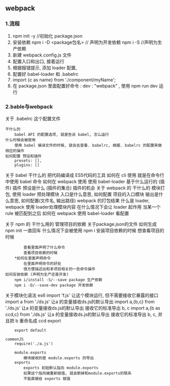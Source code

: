## webpack

### 1.流程

1. npm init -y //初始化 package.json
2. 安装依赖
    npm i -D <package包名> // 声明为开发依赖
    npm i -S <package> //声明为生产依赖
3. 新建 webpack.config.js 文件
4. 配置入口和出口, 接着运行
5. 根据报错提示, 添加 loader 配置,
6. 配置好 babel-loader 和 .babelrc
7. import {c as name} from './component/myName';
8. 在 package.json 里面配置好命令 : dev : "webpack" , 使用 npm run dev 运行

### 2.bable与webpack

关于 .babelrc 这个配置文件

    干什么的
        babel API 的配置选项, 就是告诉 babel, 怎么运行
    什么时候会被使用
        使用 babel 编译文件的时候, 就会去查看. babelrc, 根据. babelrc 的配置来做相应的操作
    如何配置 预设和插件
        presets: [],
        plugins: []

关于 babel
    干什么的
        把代码编译成 ES5代码的工具
    如何在 cli 使用
        就是在命令行中使用 babel 命令
    如何在 webpack 使用
        使用 babel-loader
    基于什么运行的 (插件)
        插件
    预设是什么 (插件的集合)
        插件的机会
关于 webpack 的
    干什么的
        模块打包,
        使用 loader 预处理模块
    入口是什么意思, 如何配置
        项目的入口模块
    输出是什么意思, 如何配置(文件名, 输出路径)
        webpack 的打包结果
    什么是 loader,
        webpack 使用 loader处理模块内容
    在什么情况下会让 loader 起作用
        当某一个 rule 被匹配到之后
    如何在 webpack 使用 babel-loader
        看配置

关于 npm 的
    干什么用的
        管理项目的依赖
    关于package.json的文件
        如何生成
            npm init 一直回车
        什么情况下会被使用
            npm i 安装项目依赖的时候
            想查看项目的时候
    
            查看里面声明了什么命令
            查看项目依赖的时候
        *如何在里面声明命令
            在里面声明命令的好处
            很方便描述出和本项目相关的一些命令操作
    如何安装依赖 (声明为生产还是开发)
        npm i/install -S/--save package 生产依赖
        npm i -D/--save-dev package 开发依赖
关于模块化语法
    es6
        import 'f.js'
            让这个模块运行, 但不需要接收它暴露的接口
        import a from './ds.js'
            让a 的变量接收ds.js的默认导出
        import a,{b,c} from './ds.js'
            让a 的变量接收ds.js的默认导出
            接收它的标准导出 b, c
        import a,{b as ccd,c} from './ds.js'
            让a 的变量接收ds.js的默认导出
            接收它的标准导出 b, c, 并且把 b 重命名成 ccd
        export
    
        export default
    
    commonJS
        require('./a.js')
    
        module.exports
            模块接收的是 module.exports 的导出
        exports
            exports 初始默认指向 module.exports
            如果这个指向被重新赋值, 就会断掉和module.exports的联系
            不能直接给 exports 赋值
